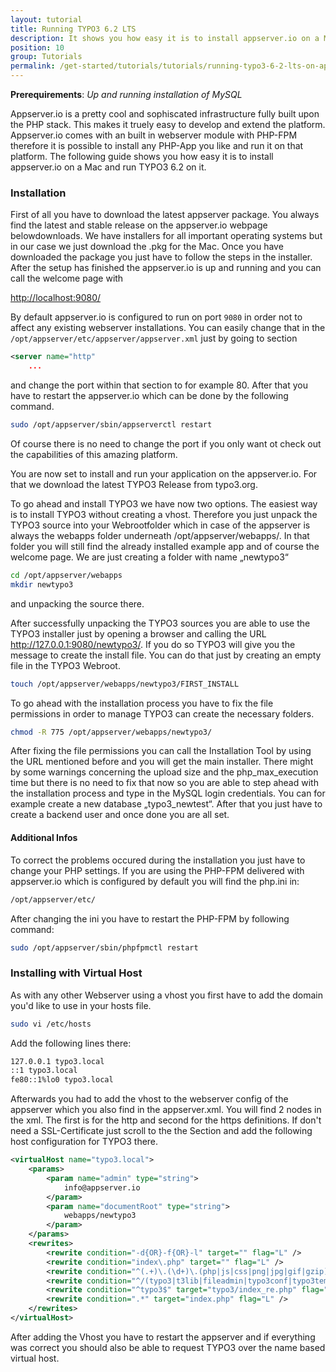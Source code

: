 ```yaml
---
layout: tutorial
title: Running TYPO3 6.2 LTS
description: It shows you how easy it is to install appserver.io on a Mac and run TYPO3 6.2 on it.
position: 10
group: Tutorials
permalink: /get-started/tutorials/tutorials/running-typo3-6-2-lts-on-appserver-io.html
---
```


**Prerequirements**: *Up and running installation of MySQL*

Appserver.io is a pretty cool and sophiscated infrastructure fully built upon the PHP stack. This makes it truely easy
to develop and extend the platform. Appserver.io comes with an built in webserver module with PHP-FPM therefore it is
possible to install any PHP-App you like and run it on that platform. The following guide shows you how easy it is to
install appserver.io on a Mac and run TYPO3 6.2 on it.

### Installation
First of all you have to download the latest appserver package. You always find the latest and stable release on the
appserver.io webpage belowdownloads. We have installers for all important operating systems but in our case we just
download the .pkg for the Mac. Once you have downloaded the package you just have to follow the steps in the installer.
After the setup has finished the appserver.io is up and running and you can call the welcome page with

[http://localhost:9080/](<http://localhost:9080/>)

By default appserver.io is configured to run on port `9080` in order not to affect any existing webserver installations.
You can easily change that in the `/opt/appserver/etc/appserver/appserver.xml` just by going to section

```xml
<server name="http"
	...
```

and change the port within that section to for example 80. After that you have to restart the appserver.io which can
be done by the following command.

```bash
sudo /opt/appserver/sbin/appserverctl restart
```

Of course there is no need to change the port if you only want ot check out the capabilities of this amazing platform.

You are now set to install and run your application on the appserver.io. For that we download the latest TYPO3 Release
from typo3.org.

To go ahead and install TYPO3 we have now two options. The easiest way is to install TYPO3 without creating a vhost.
Therefore you just unpack the TYPO3 source into your Webrootfolder which in case of the appserver is always the webapps
folder underneath /opt/appserver/webapps/. In that folder you will still find the already installed example app and of
course the welcome page. We are just creating a folder with name „newtypo3“

```bash
cd /opt/appserver/webapps
mkdir newtypo3
```

and unpacking the source there.

After successfully unpacking the TYPO3 sources you are able to use the TYPO3 installer just by opening a browser and
calling the URL http://127.0.0.1:9080/newtypo3/. If you do so TYPO3 will give you the message to create the install
file. You can do that just by creating an empty file in the TYPO3 Webroot.

```bash
touch /opt/appserver/webapps/newtypo3/FIRST_INSTALL
```

To go ahead with the installation process you have to fix the file permissions in order to manage TYPO3 can create
the necessary folders.

```bash
chmod -R 775 /opt/appserver/webapps/newtypo3/
```

After fixing the file permissions you can call the Installation Tool by using the URL mentioned before and you will
get the main installer. There might by some warnings concerning the upload size and the php_max_execution time but
there is no need to fix that now so you are able to step ahead with the installation process and type in the MySQL
login credentials. You can for example create a new database „typo3_newtest“.  After that you just have to create a
backend user and once done you are all set.

#### Additional Infos

To correct the problems occured during the installation you just have to change your PHP settings. If you are using
the PHP-FPM delivered with appserver.io which is configured by default you will find the php.ini in:

```bash
/opt/appserver/etc/
```

After changing the ini you have to restart the PHP-FPM by following command:

```bash
sudo /opt/appserver/sbin/phpfpmctl restart
```

### Installing with Virtual Host

As with any other Webserver using a vhost you first have to add the domain you'd like to use in your hosts file.

```bash
sudo vi /etc/hosts
```

Add the following lines there:

```bash
127.0.0.1 typo3.local
::1 typo3.local
fe80::1%lo0 typo3.local
```

Afterwards you had to add the vhost to the webserver config of the appserver which you also find in the appserver.xml.
You will find 2 <server> nodes in the xml. The first is for the http and second for the https definitions. If don't
need a SSL-Certificate just scroll to the the <virtualHosts> Section and add the following host configuration for
TYPO3 there.

```xml
<virtualHost name="typo3.local">
	<params>
		<param name="admin" type="string">
			info@appserver.io
		</param>
		<param name="documentRoot" type="string">
			webapps/newtypo3
		</param>
	</params>
	<rewrites>
    	<rewrite condition="-d{OR}-f{OR}-l" target="" flag="L" />
		<rewrite condition="index\.php" target="" flag="L" />
		<rewrite condition="^(.+)\.(\d+)\.(php|js|css|png|jpg|gif|gzip)$" target="$1.$3" flag="L" />
		<rewrite condition="^/(typo3|t3lib|fileadmin|typo3conf|typo3temp|uploads|favicon\.ico)" target="" flag="L" />
		<rewrite condition="^typo3$" target="typo3/index_re.php" flag="L" />
		<rewrite condition=".*" target="index.php" flag="L" />
	</rewrites>
</virtualHost>
```

After adding the Vhost you have to restart the appserver and if everything was correct you should also be able to
request TYPO3 over the name based virtual host.